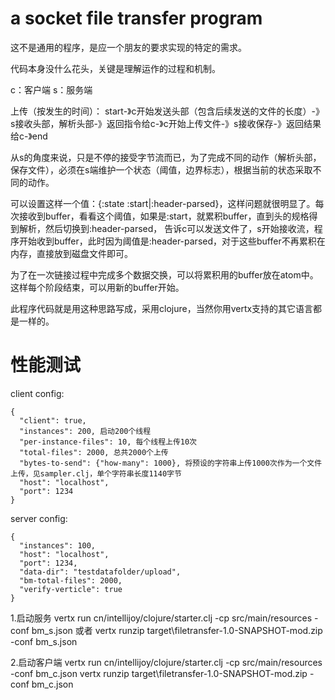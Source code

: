 # a socket file transfer program

这不是通用的程序，是应一个朋友的要求实现的特定的需求。

代码本身没什么花头，关键是理解运作的过程和机制。

c：客户端
s：服务端

上传（按发生的时间）：
start-》c开始发送头部（包含后续发送的文件的长度）-》s接收头部，解析头部-》返回指令给c-》c开始上传文件-》s接收保存-》返回结果给c-》end

从s的角度来说，只是不停的接受字节流而已，为了完成不同的动作（解析头部，保存文件），必须在s端维护一个状态（阈值，边界标志），根据当前的状态采取不同的动作。

可以设置这样一个值：{:state :start|:header-parsed}，这样问题就很明显了。每次接收到buffer，看看这个阈值，如果是:start，就累积buffer，直到头的规格得到解析，然后切换到:header-parsed， 告诉c可以发送文件了，s开始接收流，程序开始收到buffer，此时因为阈值是:header-parsed，对于这些buffer不再累积在内存，直接放到磁盘文件即可。


为了在一次链接过程中完成多个数据交换，可以将累积用的buffer放在atom中。这样每个阶段结束，可以用新的buffer开始。

此程序代码就是用这种思路写成，采用clojure，当然你用vertx支持的其它语言都是一样的。

# 性能测试

client config:

````
{
  "client": true,
  "instances": 200, 启动200个线程
  "per-instance-files": 10, 每个线程上传10次
  "total-files": 2000, 总共2000个上传
  "bytes-to-send": {"how-many": 1000}, 将预设的字符串上传1000次作为一个文件上传，见sampler.clj，单个字符串长度1140字节
  "host": "localhost",
  "port": 1234
}
````

server config:
```
{
  "instances": 100,
  "host": "localhost",
  "port": 1234,
  "data-dir": "testdatafolder/upload",
  "bm-total-files": 2000,
  "verify-verticle": true
}
```

1.启动服务
vertx run cn/intellijoy/clojure/starter.clj -cp src/main/resources -conf bm_s.json
或者
vertx runzip target\filetransfer-1.0-SNAPSHOT-mod.zip -conf bm_s.json

2.启动客户端
vertx run cn/intellijoy/clojure/starter.clj -cp src/main/resources -conf bm_c.json
vertx runzip target\filetransfer-1.0-SNAPSHOT-mod.zip -conf bm_c.json

